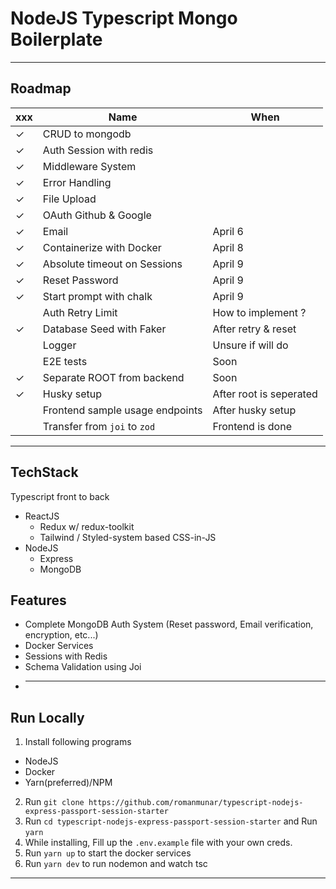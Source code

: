 # NodeJS Typescript Mongo Boilerplate

---

## Roadmap

| xxx | Name                            | When                    |
| --- | ------------------------------- | ----------------------- |
| ✓   | CRUD to mongodb                 |
| ✓   | Auth Session with redis         |
| ✓   | Middleware System               |
| ✓   | Error Handling                  |
| ✓   | File Upload                     |
| ✓   | OAuth Github & Google           |
| ✓   | Email                           | April 6                 |
| ✓   | Containerize with Docker        | April 8                 |
| ✓   | Absolute timeout on Sessions    | April 9                 |
| ✓   | Reset Password                  | April 9                 |
| ✓   | Start prompt with chalk         | April 9                 |
|     | Auth Retry Limit                | How to implement ?      |
| ✓   | Database Seed with Faker        | After retry & reset     |
|     | Logger                          | Unsure if will do       |
|     | E2E tests                       | Soon                    |
| ✓   | Separate ROOT from backend      | Soon                    |
| ✓   | Husky setup                     | After root is seperated |
|     | Frontend sample usage endpoints | After husky setup       |
|     | Transfer from `joi` to `zod`    | Frontend is done        |

---

## TechStack

Typescript front to back

- ReactJS
  - Redux w/ redux-toolkit
  - Tailwind / Styled-system based CSS-in-JS
- NodeJS
  - Express
  - MongoDB

## Features

- Complete MongoDB Auth System (Reset password, Email verification, encryption, etc...)
- Docker Services
- Sessions with Redis
- Schema Validation using Joi
- ***

## Run Locally

1. Install following programs

- NodeJS
- Docker
- Yarn(preferred)/NPM

2. Run `git clone https://github.com/romanmunar/typescript-nodejs-express-passport-session-starter`
3. Run `cd typescript-nodejs-express-passport-session-starter` and Run `yarn`
4. While installing, Fill up the `.env.example` file with your own creds.
5. Run `yarn up` to start the docker services
6. Run `yarn dev` to run nodemon and watch tsc

---
